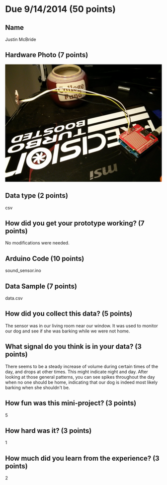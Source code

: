 # Due 9/14/2014  (50 points)


## Name
Justin McBride

## Hardware Photo (7 points)
![image](hardware.jpg?raw=true)

## Data type (2 points) 
csv

## How did you get your prototype working? (7 points)
No modifications were needed.

## Arduino Code (10 points)
sound_sensor.ino

## Data Sample (7 points)
data.csv

## How did you collect this data? (5 points)
The sensor was in our living room near our window. It was used to monitor our dog and see if she was barking while we were not home.

## What signal do you think is in your data? (3 points)
There seems to be a steady increase of volume during certain times of the day, and drops at other times. This might indicate night and day. After looking at those general patterns, you can see spikes throughout the day when no one should be home, indicating that our dog is indeed most likely barking when she shouldn't be.

## How fun was this mini-project? (3 points)
5

## How hard was it? (3 points)
1

## How much did you learn from the experience? (3 points)
2

